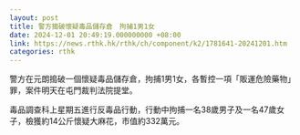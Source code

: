 ```yaml
---
layout: post
title: 警方搗破懷疑毒品儲存倉　拘捕1男1女
date: 2024-12-01 20:49:19.000000000 +08:00
link: https://news.rthk.hk/rthk/ch/component/k2/1781641-20241201.htm
categories: rthk
---
```


警方在元朗搗破一個懷疑毒品儲存倉，拘捕1男1女，各暫控一項「販運危險藥物」罪，案件明天在屯門裁判法院提堂。

毒品調查科上星期五進行反毒品行動，行動中拘捕一名38歲男子及一名47歲女子，檢獲約14公斤懷疑大麻花，市值約332萬元。

